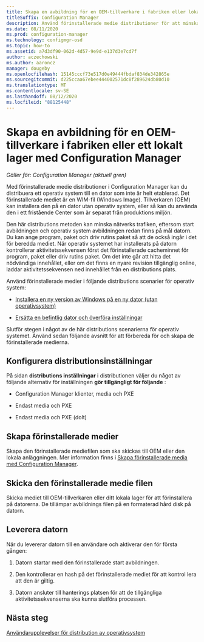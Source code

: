 ```yaml
---
title: Skapa en avbildning för en OEM-tillverkare i fabriken eller lokal anläggning
titleSuffix: Configuration Manager
description: Använd förinstallerade medie distributioner för att minska nätverks trafiken medan du distribuerar ett operativ system till en dator som inte är helt etablerad.
ms.date: 08/11/2020
ms.prod: configuration-manager
ms.technology: configmgr-osd
ms.topic: how-to
ms.assetid: a7d3df90-062d-4d57-9e9d-e137d3e7cd7f
author: aczechowski
ms.author: aaroncz
manager: dougeby
ms.openlocfilehash: 15145cccf73e517d0e49444fbdaf834de342865e
ms.sourcegitcommit: d225ccaa67ebee444002571dc8f289624db80d10
ms.translationtype: MT
ms.contentlocale: sv-SE
ms.lasthandoff: 08/12/2020
ms.locfileid: "88125448"
---
```

# <a name="create-an-image-for-an-oem-in-factory-or-a-local-depot-with-configuration-manager"></a>Skapa en avbildning för en OEM-tillverkare i fabriken eller ett lokalt lager med Configuration Manager

*Gäller för: Configuration Manager (aktuell gren)*

Med förinstallerade medie distributioner i Configuration Manager kan du distribuera ett operativ system till en dator som inte är helt etablerad. Det förinstallerade mediet är en WIM-fil (Windows Image). Tillverkaren (OEM) kan installera den på en dator utan operativ system, eller så kan du använda den i ett fristående Center som är separat från produktions miljön.

Den här distributions metoden kan minska nätverks trafiken, eftersom start avbildningen och operativ system avbildningen redan finns på mål datorn. Du kan ange program, paket och driv rutins paket så att de också ingår i det för beredda mediet. När operativ systemet har installerats på datorn kontrollerar aktivitetssekvensen först det förinstallerade cacheminnet för program, paket eller driv rutins paket. Om det inte går att hitta det nödvändiga innehållet, eller om det finns en nyare revision tillgänglig online, laddar aktivitetssekvensen ned innehållet från en distributions plats.

Använd förinstallerade medier i följande distributions scenarier för operativ system:

- [Installera en ny version av Windows på en ny dator (utan operativsystem)](install-new-windows-version-new-computer-bare-metal.md)

- [Ersätta en befintlig dator och överföra inställningar](replace-an-existing-computer-and-transfer-settings.md)

Slutför stegen i något av de här distributions scenarierna för operativ systemet. Använd sedan följande avsnitt för att förbereda för och skapa de förinstallerade medierna.

## <a name="configure-deployment-settings"></a>Konfigurera distributionsinställningar

På sidan **distributions inställningar** i distributionen väljer du något av följande alternativ för inställningen **gör tillgängligt för följande** :

- Configuration Manager klienter, media och PXE

- Endast media och PXE

- Endast media och PXE (dolt)

## <a name="create-the-prestaged-media"></a>Skapa förinstallerade medier

Skapa den förinstallerade mediefilen som ska skickas till OEM eller den lokala anläggningen. Mer information finns i [Skapa förinstallerade media med Configuration Manager](create-prestaged-media.md).

## <a name="send-the-prestaged-media-file"></a>Skicka den förinstallerade medie filen

Skicka mediet till OEM-tillverkaren eller ditt lokala lager för att förinstallera på datorerna. De tillämpar avbildnings filen på en formaterad hård disk på datorn.

## <a name="deliver-the-computer"></a>Leverera datorn

När du levererar datorn till en användare och aktiverar den för första gången:

1. Datorn startar med den förinstallerade start avbildningen.

1. Den kontrollerar en hash på det förinstallerade mediet för att kontrol lera att den är giltig.

1. Datorn ansluter till hanterings platsen för att de tillgängliga aktivitetssekvenserna ska kunna slutföra processen.

## <a name="next-steps"></a>Nästa steg

[Användarupplevelser för distribution av operativsystem](../understand/user-experience.md)
